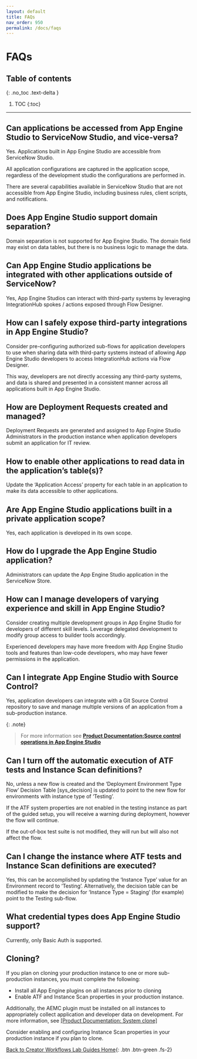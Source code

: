 ```yaml
---
layout: default
title: FAQs
nav_order: 950
permalink: /docs/faqs
---
```


# FAQs

## Table of contents
{: .no_toc .text-delta }

1. TOC
{:toc}

---

## Can applications be accessed from App Engine Studio to ServiceNow Studio, and vice-versa?
Yes. Applications built in App Engine Studio are accessible from ServiceNow Studio.

All application configurations are captured in the application scope, regardless of the development studio the configurations are performed in.

There are several capabilities available in ServiceNow Studio that are not accessible from App Engine Studio, including business rules, client scripts, and notifications. 

## Does App Engine Studio support domain separation?
Domain separation is not supported for App Engine Studio. The domain field may exist on data tables, but there is no business logic to manage the data.

## Can App Engine Studio applications be integrated with other applications outside of ServiceNow?
Yes, App Engine Studios can interact with third-party systems by leveraging IntegrationHub spokes / actions exposed through Flow Designer.

## How can I safely expose third-party integrations in App Engine Studio?
Consider pre-configuring authorized sub-flows for application developers to use when sharing data with third-party systems instead of allowing App Engine Studio developers to access IntegrationHub actions via Flow Designer.

This way, developers are not directly accessing any third-party systems, and data is shared and presented in a consistent manner across all applications built in App Engine Studio.

## How are Deployment Requests created and managed?
Deployment Requests are generated and assigned to App Engine Studio Administrators in the production instance when application developers submit an application for IT review.

## How to enable other applications to read data in the application’s table(s)?
Update the ‘Application Access’ property for each table in an application to make its data accessible to other applications.

## Are App Engine Studio applications built in a private application scope?
Yes, each application is developed in its own scope.

## How do I upgrade the App Engine Studio application?
Administrators can update the App Engine Studio application in the ServiceNow Store. 

## How can I manage developers of varying experience and skill in App Engine Studio?
Consider creating multiple development groups in App Engine Studio for developers of different skill levels. Leverage delegated development to modify group access to builder tools accordingly.

Experienced developers may have more freedom with App Engine Studio tools and features than low-code developers, who may have fewer permissions in the application.

## Can I integrate App Engine Studio with Source Control?
Yes, application developers can integrate with a Git Source Control repository to save and manage multiple versions of an application from a sub-production instance.

{: .note}
> For more information see **[Product Documentation:Source control operations in App Engine Studio](https://docs.servicenow.com/csh?topicname=source-control-operations.html&version=latest)**

## Can I turn off the automatic execution of ATF tests and Instance Scan definitions?
No, unless a new flow is created and the ‘Deployment Environment Type Flow’ Decision Table [sys_decision] is updated to point to the new flow for environments with instance  type of ‘Testing’.

If the ATF system properties are not enabled in the testing instance as part of the guided setup, you will receive a warning during deployment, however the flow will continue. 

If the out-of-box test suite is not modified, they will run but will also not affect the flow.

## Can I change the instance where ATF tests and Instance Scan definitions are executed?
Yes, this can be accomplished by updating the ‘Instance Type’ value for an Environment record to ‘Testing’. Alternatively, the decision table can be modified to make the decision for ‘Instance Type = Staging’ (for example) point to the Testing sub-flow.

## What credential types does App Engine Studio support?
Currently, only Basic Auth is supported. 

## Cloning? 
If you plan on cloning your production instance to one or more sub-production instances, you must complete the following:
- Install all App Engine plugins on all instances prior to cloning
- Enable ATF and Instance Scan properties in your production instance. 

Additionally, the AEMC plugin must be installed on all instances to appropriately collect application and developer data on development. For more information, see [[Product Documentation: System clone]](https://docs.servicenow.com/csh?topicname=c_SystemClone.html)

Consider enabling and configuring Instance Scan properties in your production instance if you plan to clone.

[Back to Creator Workflows Lab Guides Home](https://creatorworkflowsnow.github.io/){: .btn .btn-green .fs-2}